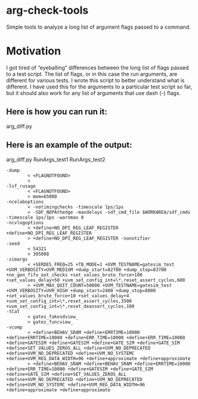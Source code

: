 # arg-check-tools
Simple tools to analyze a long list of argument flags passed to a command.

# Motivation
I got tired of “eyeballing” differences between the long list of flags passed to a test script. The list of flags, or in this case the run arguments, are different for various tests. I wrote this script to better understand what is different. I have used this for the arguments to a particular test script so far, but it should also work for any list of arguments that use dash (-) flags.
 
## Here is how you can run it:
 
arg_diff.py <file1> <file2>
 
## Here is an example of the output:
 
arg_diff.py RunArgs_test1 RunArgs_test2
``` 
-dump
        < <FLAGNOTFOUND>
        >
-lsf_rusage
        < <FLAGNOTFOUND>
        > mem=65000
-ncelaboptions
        < -notimingchecks -timescale 1ps/1ps
        > -SDF_NOPAthedge -maxdelays -sdf_cmd_file $WORKAREA/sdf_cmds -timescale 1ps/1ps -warnmax 0
-ncvlogoptions
        < +define+NO_DPI_REG_LEAF_REGISTER +define+NO_DPI_REG_LEAF_REGISTER
        > +define+NO_DPI_REG_LEAF_REGISTER -nonotifier
-seed
        < 54321
        > 305008
-simargs
        < +SERDES_FREQ=25 +TB_MODE=1 +UVM_TESTNAME=gatesim_test +UVM_VERBOSITY=UVM_MEDIUM +dump_start=82700 +dump_stop=83700 +no_gen_fifo_eot_checks +set_values_brute_force+100 +set_values_delay+50 +uvm_set_config_int=\*,reset_assert_cycles,600
        > +UVM_MAX_QUIT_COUNT=50000 +UVM_TESTNAME=gatesim_test +UVM_VERBOSITY=UVM_HIGH +dump_start=2400 +dump_stop=8000 +set_values_brute_force+10 +set_values_delay+4 +uvm_set_config_int=\*,reset_assert_cycles,3500 +uvm_set_config_int=\*,reset_deassert_cycles,100
-tCat
        < gates_fakesdview_
        > gates_funcview_
-vcomp
        < +define+BEHAV_SRAM +define+ERRTIME=10000 +define+ERRTIME=10000 +define+ERR_TIME=10000 +define+ERR_TIME=10000 +define+GATESIM +define+GATESIM +define+GATE_SIM +define+GATE_SIM +define+SET_VALUES_ZEROS_ALL +define+UVM_NO_DEPRECATED +define+UVM_NO_DEPRECATED +define+UVM_NO_SYSTEMC +define+UVM_REG_DATA_WIDTH=96 +define+approximate +define+approximate
        > +define+BEHAV_SRAM +define+BEHAV_SRAM +define+ERRTIME=10000 +define+ERR_TIME=10000 +define+GATESIM +define+GATE_SIM +define+GATE_SIM +define+SET_VALUES_ZEROS_ALL +define+UVM_NO_DEPRECATED +define+UVM_NO_DEPRECATED +define+UVM_NO_SYSTEMC +define+UVM_REG_DATA_WIDTH=96 +define+approximate +define+approximate
```        
